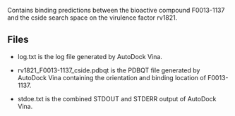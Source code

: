 Contains binding predictions between the bioactive compound F0013-1137 and the cside search space on the virulence factor rv1821.

## Files

- log.txt is the log file generated by AutoDock Vina.

- rv1821_F0013-1137_cside.pdbqt is the PDBQT file generated by AutoDock Vina containing the orientation and binding location of F0013-1137.

- stdoe.txt is the combined STDOUT and STDERR output of AutoDock Vina.

